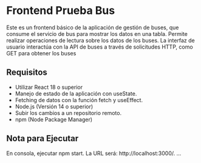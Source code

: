 # Frontend Prueba Bus

Este es un frontend básico de la aplicación de gestión de buses, que consume el servicio de bus para mostrar los datos en una tabla. Permite realizar operaciones de lectura sobre los datos de los buses. La interfaz de usuario interactúa con la API de buses a través de solicitudes HTTP, como GET para obtener los buses

## Requisitos
- Utilizar React 18 o superior
- Manejo de estado de la aplicación con useState.
- Fetching de datos con la función fetch y useEffect.
- Node.js (Versión 14 o superior)
- Subir los cambios a un repositorio remoto.
- npm (Node Package Manager)

## Nota para Ejecutar
En consola, ejecutar npm start.
La URL será: http://localhost:3000/.
...



